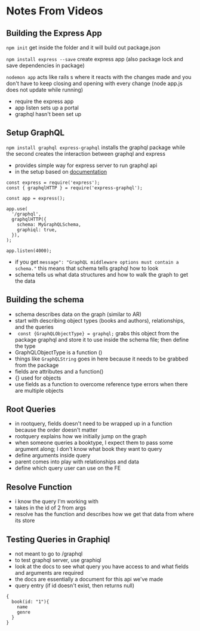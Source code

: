 # Notes From Videos

## Building the Express App
`npm init` get inside the folder and it will build out package.json

`npm install express --save` create express app (also package lock and save dependencies in package)

`nodemon app` acts like rails s where it reacts with the changes made and you don't have to keep closing and opening with every change (node app.js does not update while running)

- require the express app
- app listen sets up a portal
- graphql hasn't been set up

## Setup GraphQL
`npm install graphql express-graphql` installs the graphql package while the second creates the interaction between graphql and express

- provides simple way for express server to run graphql api
- in the setup based on [documentation](https://www.npmjs.com/package/express-graphql#simple-setup)

```
const express = require('express');
const { graphqlHTTP } = require('express-graphql');
 
const app = express();
 
app.use(
  '/graphql',
  graphqlHTTP({
    schema: MyGraphQLSchema,
    graphiql: true,
  }),
);
 
app.listen(4000);
```

- if you get `message": "GraphQL middleware options must contain a schema."` this means that schema tells graphql how to look
- schema tells us what data structures and how to walk the graph to get the data

## Building the schema
- schema describes data on the graph (similar to AR)
- start with describing object types (books and authors), relationships, and the queries
- `
const {GraphQLObjectType} = graphql;` grabs this object from the package graphql and store it to use inside the schema file; then define the type
- GraphQLObjectType is a function ()
- things like `GraphQLString` goes in here because it needs to be grabbed from the package
- fields are attributes and a function()
- {} used for objects
- use fields as a function to overcome reference type errors when there are multiple objects

## Root Queries
- in rootquery, fields doesn't need to be wrapped up in a function because the order doesn't matter
- rootquery explains how we initially jump on the graph
- when someone queries a booktype, I expect them to pass some argument along; I don't know what book they want to query
- define arguments inside query
- parent comes into play with relationships and data
- define which query user can use on the FE

## Resolve Function
- i know the query I'm working with
- takes in the id of 2 from args
- resolve has the function and describes how we get that data from where its store

## Testing Queries in Graphiql
- not meant to go to /graphql
- to test graphql server, use graphiql
- look at the docs to see what query you have access to and what fields and arguments are required
- the docs are essentially a document for this api we've made
- query entry (if id doesn't exist, then returns null)

```
{
  book(id: "1"){
    name
    genre
  }
}
```